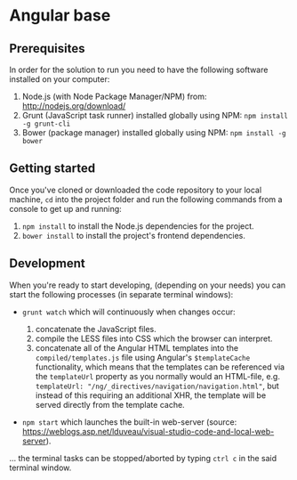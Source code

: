 # Angular base

## Prerequisites
In order for the solution to run you need to have the following software installed on your computer:

1)  Node.js (with Node Package Manager/NPM) from: http://nodejs.org/download/
1)  Grunt (JavaScript task runner) installed globally using NPM: `npm install -g grunt-cli`
1) Bower (package manager) installed globally using NPM: `npm install -g bower`


## Getting started
Once you've cloned or downloaded the code repository to your local machine, `cd` into the project folder and run the following commands from a console to get up and running:

1) `npm install` to install the Node.js dependencies for the project.
1) `bower install` to install the project's frontend dependencies.


## Development
When you're ready to start developing, (depending on your needs) you can start the following processes (in separate terminal windows):

- `grunt watch` which will continuously when changes occur:
    1) concatenate the JavaScript files.
    1) compile the LESS files into CSS which the browser can interpret.
    1) concatenate all of the Angular HTML templates into the `compiled/templates.js` file using Angular's `$templateCache` functionality, which means that the templates can be referenced via the `templateUrl` property as you normally would an HTML-file, e.g. `templateUrl: "/ng/_directives/navigation/navigation.html"`, but instead of this requiring an additional XHR, the template will be served directly from the template cache.

- `npm start` which launches the built-in web-server (source: https://weblogs.asp.net/lduveau/visual-studio-code-and-local-web-server).

... the terminal tasks can be stopped/aborted by typing `ctrl c` in the said terminal window.